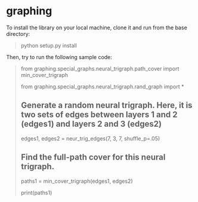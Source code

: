 # graphing

To install the library on your local machine, clone it and run from the base directory:

> python setup.py install

Then, try to run the following sample code:

> from graphing.special_graphs.neural_trigraph.path_cover import min_cover_trigraph
> 
> from graphing.special_graphs.neural_trigraph.rand_graph import *
> ## Generate a random neural trigraph. Here, it is two sets of edges between layers 1 and 2 (edges1) and layers 2 and 3 (edges2)
> edges1, edges2 = neur_trig_edges(7, 3, 7, shuffle_p=.05)
> ## Find the full-path cover for this neural trigraph.
> paths1 = min_cover_trigraph(edges1, edges2)
> 
> print(paths1)
